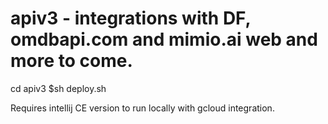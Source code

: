 # apiv3 - integrations with DF, omdbapi.com and mimio.ai web and more to come. 

cd apiv3
$sh deploy.sh

Requires intellij CE version to run locally with gcloud integration. 
